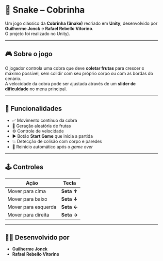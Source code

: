 # 🐍 Snake – Cobrinha

Um jogo clássico da **Cobrinha (Snake)** recriado em **Unity**, desenvolvido por **Guilherme Jonck** e **Rafael Rebello Vitorino**.  
O projeto foi realizado no Unity).

---

## 🎮 Sobre o jogo

O jogador controla uma cobra que deve **coletar frutas** para crescer o máximo possível, sem colidir com seu próprio corpo ou com as bordas do cenário.  
A velocidade da cobra pode ser ajustada através de um **slider de dificuldade** no menu principal.

---

## 🧩 Funcionalidades

- ✅ Movimento contínuo da cobra  
- 🍎 Geração aleatória de frutas  
- ⚙️ Controle de velocidade  
- ▶️ Botão **Start Game** que inicia a partida  
- 💥 Detecção de colisão com corpo e paredes  
- 🔄 Reinício automático após o *game over*  

---

## 🕹️ Controles

| Ação | Tecla |
|------|--------|
| Mover para cima | **Seta ↑** |
| Mover para baixo | **Seta ↓** |
| Mover para esquerda | **Seta ←** |
| Mover para direita | **Seta →** |

---

## 🧑‍💻 Desenvolvido por

- **Guilherme Jonck**  
- **Rafael Rebello Vitorino**
